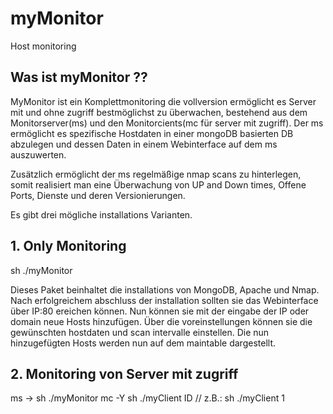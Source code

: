 # myMonitor
Host monitoring

## Was ist myMonitor ??

MyMonitor ist ein Komplettmonitoring die vollversion ermöglicht es Server mit und ohne zugriff bestmöglichst zu überwachen, bestehend aus dem Monitorserver(ms) und den Monitorcients(mc für server mit zugriff). Der ms ermöglicht es spezifische Hostdaten in einer mongoDB basierten DB abzulegen und dessen Daten in einem Webinterface auf dem ms auszuwerten. 

Zusätzlich ermöglicht der ms regelmäßige nmap scans zu hinterlegen, somit realisiert man eine Überwachung von UP and Down times, Offene Ports, Dienste und deren Versionierungen. 

Es gibt drei mögliche installations Varianten. 

## 1. Only Monitoring 

sh ./myMonitor

Dieses Paket beinhaltet die installations von MongoDB, Apache und Nmap. Nach erfolgreichem abschluss der installation sollten sie das Webinterface über IP:80 ereichen können. Nun können sie mit der eingabe der IP oder domain neue Hosts hinzufügen.
Über die voreinstellungen können sie die gewünschten hostdaten und scan intervalle einstellen. Die nun hinzugefügten Hosts werden nun auf dem maintable dargestellt.

## 2. Monitoring von Server mit zugriff 

ms -> sh ./myMonitor
mc -Y sh ./myClient ID // z.B.: sh ./myClient 1

